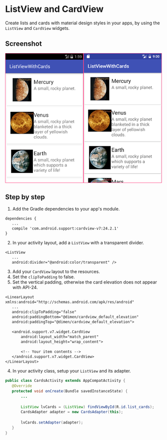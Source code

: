 # ListView and CardView
Create lists and cards with material design styles in your apps, by using the `ListView` and `CardView` widgets.
## Screenshot
![alt text](api-19-24.png "API 19 and API 24")
## Step by step
1. Add the Gradle dependencies to your app's module.   
 ```
dependencies {
    ...
    compile 'com.android.support:cardview-v7:24.2.1'
}
```
2. In your activity layout, add a `ListView` with a transparent divider.   
 ```
<ListView
	...
	android:divider="@android:color/transparent" />
```
3. Add your `CardView` layout to the resources.   
  1. Set the `clipToPadding` to false.   
  2. Set the vertical padding, otherwise the card elevation does not appear with API-24.   
 ```
<LinearLayout xmlns:android="http://schemas.android.com/apk/res/android"
    ...
    android:clipToPadding="false"
    android:paddingBottom="@dimen/cardview_default_elevation"
    android:paddingTop="@dimen/cardview_default_elevation">

    <android.support.v7.widget.CardView
        android:layout_width="match_parent"
        android:layout_height="wrap_content">

        <!-- Your item contents -->
    </android.support.v7.widget.CardView>
</LinearLayout>
```
4. In your activity class, setup your `ListView` and its adapter.   
 ```java
public class CardsActivity extends AppCompatActivity {
    @Override
    protected void onCreate(Bundle savedInstanceState) {
        ...

        ListView lvCards = (ListView) findViewById(R.id.list_cards);
        CardsAdapter adapter = new CardsAdapter(this);

        lvCards.setAdapter(adapter);
    }
}
```
